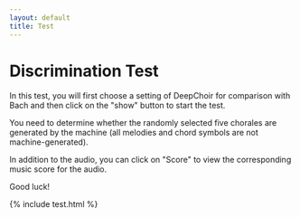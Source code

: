 ```yaml
---
layout: default
title: Test
---
```


# Discrimination Test

In this test, you will first choose a setting of DeepChoir for comparison with Bach and then click on the "show" button to start the test. 

You need to determine whether the randomly selected five chorales are generated by the machine (all melodies and chord symbols are not machine-generated).

In addition to the audio, you can click on "Score" to view the corresponding music score for the audio.

Good luck!

{% include test.html %}
